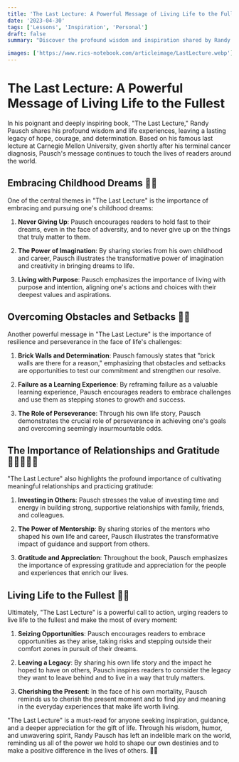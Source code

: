 ```yaml
---
title: 'The Last Lecture: A Powerful Message of Living Life to the Fullest'
date: '2023-04-30'
tags: ['Lessons', 'Inspiration', 'Personal']
draft: false
summary: "Discover the profound wisdom and inspiration shared by Randy Pausch in his iconic book, 'The Last Lecture.' Explore the powerful life lessons and insights that have touched the lives of millions, and learn how to embrace your dreams, overcome obstacles, and live life to the fullest."

images: ['https://www.rics-notebook.com/articleimage/LastLecture.webp']
---
```


# The Last Lecture: A Powerful Message of Living Life to the Fullest

In his poignant and deeply inspiring book, "The Last Lecture," Randy Pausch shares his profound wisdom and life experiences, leaving a lasting legacy of hope, courage, and determination. Based on his famous last lecture at Carnegie Mellon University, given shortly after his terminal cancer diagnosis, Pausch's message continues to touch the lives of readers around the world.

## Embracing Childhood Dreams 🚀💫

One of the central themes in "The Last Lecture" is the importance of embracing and pursuing one's childhood dreams:

1. **Never Giving Up**: Pausch encourages readers to hold fast to their dreams, even in the face of adversity, and to never give up on the things that truly matter to them.

2. **The Power of Imagination**: By sharing stories from his own childhood and career, Pausch illustrates the transformative power of imagination and creativity in bringing dreams to life.

3. **Living with Purpose**: Pausch emphasizes the importance of living with purpose and intention, aligning one's actions and choices with their deepest values and aspirations.

## Overcoming Obstacles and Setbacks 💪🌈

Another powerful message in "The Last Lecture" is the importance of resilience and perseverance in the face of life's challenges:

1. **Brick Walls and Determination**: Pausch famously states that "brick walls are there for a reason," emphasizing that obstacles and setbacks are opportunities to test our commitment and strengthen our resolve.

2. **Failure as a Learning Experience**: By reframing failure as a valuable learning experience, Pausch encourages readers to embrace challenges and use them as stepping stones to growth and success.

3. **The Role of Perseverance**: Through his own life story, Pausch demonstrates the crucial role of perseverance in achieving one's goals and overcoming seemingly insurmountable odds.

## The Importance of Relationships and Gratitude 👨‍👩‍👧‍👦💞

"The Last Lecture" also highlights the profound importance of cultivating meaningful relationships and practicing gratitude:

1. **Investing in Others**: Pausch stresses the value of investing time and energy in building strong, supportive relationships with family, friends, and colleagues.

2. **The Power of Mentorship**: By sharing stories of the mentors who shaped his own life and career, Pausch illustrates the transformative impact of guidance and support from others.

3. **Gratitude and Appreciation**: Throughout the book, Pausch emphasizes the importance of expressing gratitude and appreciation for the people and experiences that enrich our lives.

## Living Life to the Fullest 🌟🎉

Ultimately, "The Last Lecture" is a powerful call to action, urging readers to live life to the fullest and make the most of every moment:

1. **Seizing Opportunities**: Pausch encourages readers to embrace opportunities as they arise, taking risks and stepping outside their comfort zones in pursuit of their dreams.

2. **Leaving a Legacy**: By sharing his own life story and the impact he hoped to have on others, Pausch inspires readers to consider the legacy they want to leave behind and to live in a way that truly matters.

3. **Cherishing the Present**: In the face of his own mortality, Pausch reminds us to cherish the present moment and to find joy and meaning in the everyday experiences that make life worth living.

"The Last Lecture" is a must-read for anyone seeking inspiration, guidance, and a deeper appreciation for the gift of life. Through his wisdom, humor, and unwavering spirit, Randy Pausch has left an indelible mark on the world, reminding us all of the power we hold to shape our own destinies and to make a positive difference in the lives of others. 🌟💓
